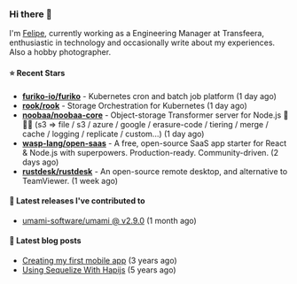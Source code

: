 ### Hi there 👋

I'm [Felipe](https://felipe.im), currently working as a Engineering Manager at Transfeera, enthusiastic in technology and occasionally write about my experiences. Also a hobby photographer.

#### ⭐ Recent Stars
- **[furiko-io/furiko](https://github.com/furiko-io/furiko)** - Kubernetes cron and batch job platform (1 day ago)
- **[rook/rook](https://github.com/rook/rook)** - Storage Orchestration for Kubernetes (1 day ago)
- **[noobaa/noobaa-core](https://github.com/noobaa/noobaa-core)** - Object-storage Transformer server for Node.js 🦾🤖🦾 (s3 =&gt; file / s3 / azure / google / erasure-code / tiering / merge / cache / logging / replicate / custom...) (1 day ago)
- **[wasp-lang/open-saas](https://github.com/wasp-lang/open-saas)** - A free, open-source SaaS app starter for React &amp; Node.js with superpowers. Production-ready. Community-driven. (2 days ago)
- **[rustdesk/rustdesk](https://github.com/rustdesk/rustdesk)** - An open-source remote desktop, and alternative to TeamViewer. (1 week ago)

#### 🚀 Latest releases I've contributed to


- [umami-software/umami @ v2.9.0](https://github.com/umami-software/umami/releases/tag/v2.9.0) (1 month ago)

#### 📄 Latest blog posts
- [Creating my first mobile app](https://felipe.im/posts/creating-my-first-mobile-app/) (3 years ago)
- [Using Sequelize With Hapijs](https://felipe.im/posts/using-sequelize-with-hapijs/) (5 years ago)